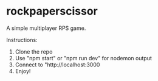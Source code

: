 # rockpaperscissor
A simple multiplayer RPS game. 

Instructions: 
1. Clone the repo
2. Use "npm start" or "npm run dev" for nodemon output
3. Connect to "http://localhost:3000
4. Enjoy!
